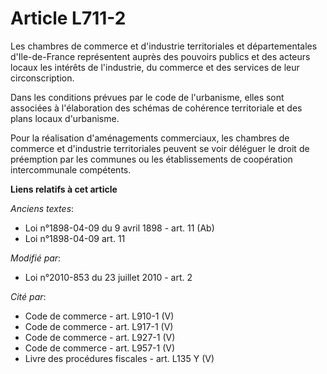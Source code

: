 # Article L711-2

Les chambres de commerce et d'industrie territoriales et départementales d'Ile-de-France représentent auprès des pouvoirs
publics et des acteurs locaux les intérêts de l'industrie, du commerce et des services de leur circonscription. 

Dans les conditions prévues par le code de l'urbanisme, elles sont associées à l'élaboration des schémas de cohérence
territoriale et des plans locaux d'urbanisme. 

Pour la réalisation d'aménagements commerciaux, les chambres de commerce et d'industrie territoriales peuvent se voir
déléguer le droit de préemption par les communes ou les établissements de coopération intercommunale compétents.

**Liens relatifs à cet article**

_Anciens textes_:

  - Loi n°1898-04-09 du 9 avril 1898 - art. 11 (Ab)
  - Loi n°1898-04-09 art. 11

_Modifié par_:

  - Loi n°2010-853 du 23 juillet 2010 - art. 2

_Cité par_:

  - Code de commerce - art. L910-1 (V)
  - Code de commerce - art. L917-1 (V)
  - Code de commerce - art. L927-1 (V)
  - Code de commerce - art. L957-1 (V)
  - Livre des procédures fiscales - art. L135 Y (V)
